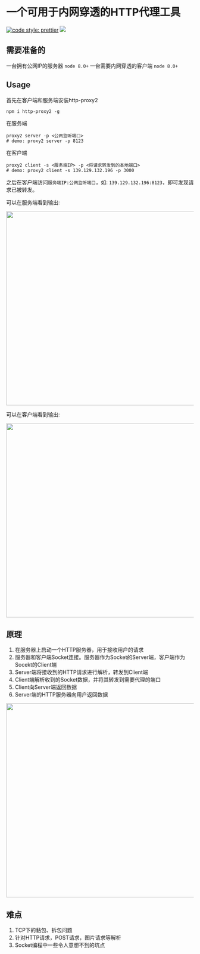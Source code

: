 # 一个可用于内网穿透的HTTP代理工具
[![code style: prettier](https://img.shields.io/badge/code_style-prettier-ff69b4.svg?style=flat-square)](https://github.com/prettier/prettier) ![](https://img.shields.io/badge/language-node.js-00ff00.svg)
## 需要准备的
一台拥有公网IP的服务器 `node 8.0+`
一台需要内网穿透的客户端 `node 8.0+`

## Usage
首先在客户端和服务端安装http-proxy2
```
npm i http-proxy2 -g
```

在服务端
```
proxy2 server -p <公网监听端口>
# demo: proxy2 server -p 8123
```

在客户端
```
proxy2 client -s <服务端IP> -p <将请求转发到的本地端口>
# demo: proxy2 client -s 139.129.132.196 -p 3000  
```

之后在客户端访问`服务端IP:公网监听端口`，如: `139.129.132.196:8123`，即可发现请求已被转发。

可以在服务端看到输出:

<img src="https://raw.githubusercontent.com/zjhch123/http-proxy2/master/assets/server.png" width="520">

可以在客户端看到输出:

<img src="https://raw.githubusercontent.com/zjhch123/http-proxy2/master/assets/client.png" width="520">



## 原理
1. 在服务器上启动一个HTTP服务器，用于接收用户的请求
2. 服务器和客户端Socket连接。服务器作为Socket的Server端，客户端作为Socekt的Client端
3. Server端将接收到的HTTP请求进行解析，转发到Client端
4. Client端解析收到的Socket数据，并将其转发到需要代理的端口
5. Client向Server端返回数据
6. Server端的HTTP服务器向用户返回数据

<img src="https://raw.githubusercontent.com/zjhch123/http-proxy2/master/assets/demo.png" width="520">

## 难点
1. TCP下的黏包、拆包问题
2. 针对HTTP请求，POST请求，图片请求等解析
3. Socket编程中一些令人意想不到的坑点
